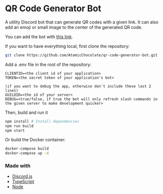 # QR Code Generator Bot

A utility Discord bot that can generate QR codes with a given link. It can also add an emoji or small image to the center of the generated QR code.

You can add the bot with [this link](https://discord.com/api/oauth2/authorize?client_id=955649355740770324&permissions=0&scope=bot%20applications.commands).

If you want to have everything local, first clone the repository:

```bash
git clone https://github.com/AtomicChocolate/qr-code-generator-bot.git
```

Add a .env file in the root of the repository:

```.env
CLIENTID=<the client id of your application>
TOKEN=<the secret token of your application's bot>

(if you want to debug the app, otherwise don't include these last 2 lines)
GUILDID=<the id of your server>
DEBUG=<true/false, if true the bot will only refresh slash commands in the given server to make development quicker>
```

Then, build and run it

```bash
npm install # Install dependencies
npm run build
npm start
```

Or build the Docker container:

```bash
docker-compose build
docker-compose up -d
```

### Made with

-   [Discord.js](https://discord.js.org/)
-   [TypeScript](https://www.typescriptlang.org)
-   [Node](https://nodejs.org/en/)
